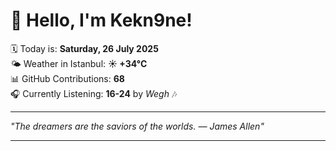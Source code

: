 # 👋 Hello, I'm Kekn9ne!

🗓️ Today is: **Saturday, 26 July 2025**  
🌤️ Weather in Istanbul: **☀️   +34°C**  
📊 GitHub Contributions: **68**  
🎧 Currently Listening: **16-24** by *Wegh* 🎶

---

_"The dreamers are the saviors of the worlds. — *James Allen*"_

---
